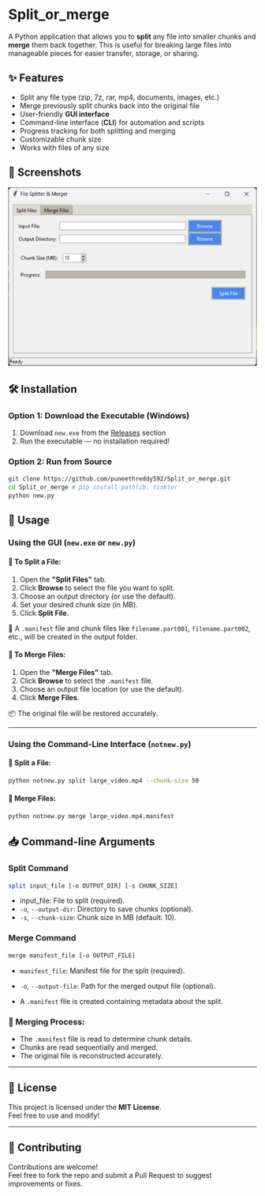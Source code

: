 # Split_or_merge

A Python application that allows you to **split** any file into smaller chunks and **merge** them back together. This is useful for breaking large files into manageable pieces for easier transfer, storage, or sharing.

## ✨ Features

- Split any file type (zip, 7z, rar, mp4, documents, images, etc.)
- Merge previously split chunks back into the original file
- User-friendly **GUI interface**
- Command-line interface (**CLI**) for automation and scripts
- Progress tracking for both splitting and merging
- Customizable chunk size
- Works with files of any size

## 📸 Screenshots
<img width="732" alt="Screenshot 2025-03-11 at 12 19 49 PM" src="https://github.com/puneethreddy592/Split_or_merge/blob/5d3ae96fffa30e95a5b7fcc5456c242d996b5c07/Screenshot%202025-04-06%20161950.png" />


## 🛠 Installation

### Option 1: Download the Executable (Windows)

1. Download `new.exe` from the [Releases](https://github.com/puneethreddy592/Split_or_merge/blob/5d3ae96fffa30e95a5b7fcc5456c242d996b5c07/new.exe) section
2. Run the executable — no installation required!

### Option 2: Run from Source

```bash
git clone https://github.com/puneethreddy592/Split_or_merge.git
cd Split_or_merge # pip install pathlib, tinkter
python new.py
```

## 🚀 Usage

### Using the GUI (`new.exe` or `new.py`)

#### 🔹 To Split a File:
1. Open the **"Split Files"** tab.
2. Click **Browse** to select the file you want to split.
3. Choose an output directory (or use the default).
4. Set your desired chunk size (in MB).
5. Click **Split File**.

📁 A `.manifest` file and chunk files like `filename.part001`, `filename.part002`, etc., will be created in the output folder.

#### 🔹 To Merge Files:
1. Open the **"Merge Files"** tab.
2. Click **Browse** to select the `.manifest` file.
3. Choose an output file location (or use the default).
4. Click **Merge Files**.

📦 The original file will be restored accurately.

---

### Using the Command-Line Interface (`notnew.py`)

#### 🔹 Split a File:
```bash
python notnew.py split large_video.mp4 --chunk-size 50
```
#### 🔹 Merge Files:
```bash
python notnew.py merge large_video.mp4.manifest
```

## 📥 Command-line Arguments
### Split Command
```bash
split input_file [-o OUTPUT_DIR] [-s CHUNK_SIZE]
```
- input_file: File to split (required).
- `-o`, `--output-dir`: Directory to save chunks (optional).
- `-s`, `--chunk-size`: Chunk size in MB (default: 10).
### Merge Command
```bash
merge manifest_file [-o OUTPUT_FILE]
```
- `manifest_file`: Manifest file for the split (required).
- `-o`, `--output-file`: Path for the merged output file (optional).

- A `.manifest` file is created containing metadata about the split.

### 🔹 Merging Process:
- The `.manifest` file is read to determine chunk details.
- Chunks are read sequentially and merged.
- The original file is reconstructed accurately.

---

## 📄 License

This project is licensed under the **MIT License**.  
Feel free to use and modify!

---

## 🤝 Contributing

Contributions are welcome!  
Feel free to fork the repo and submit a Pull Request to suggest improvements or fixes.

